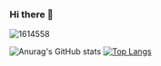 ### Hi there 👋


![1614558](https://user-images.githubusercontent.com/57394982/121431103-a3bd7a00-c981-11eb-9496-b7ba4158fd37.jpg)

![Anurag's GitHub stats](https://github-readme-stats.vercel.app/api?username=yaserananbeh&show_icons=true&theme=radical&hide=stars) 
[![Top Langs](https://github-readme-stats.vercel.app/api/top-langs/?username=yaserananbeh&layout=compact)](https://github.com/anuraghazra/github-readme-stats)

<!--  &hide=CSS -->

<!--
**yaserananbeh/yaserananbeh** is a ✨ _special_ ✨ repository because its `README.md` (this file) appears on your GitHub profile.

Here are some ideas to get you started:

- 🔭 I’m currently working on ...
- 🌱 I’m currently learning ...
- 👯 I’m looking to collaborate on ...
- 🤔 I’m looking for help with ...
- 💬 Ask me about ...
- 📫 How to reach me: ...
- 😄 Pronouns: ...
- ⚡ Fun fact: ...
-->
